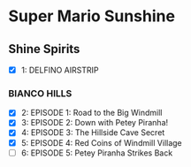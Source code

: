 # Super Mario Sunshine
## Shine Spirits
* [x] 1: DELFINO AIRSTRIP

### BIANCO HILLS
* [x] 2: EPISODE 1: Road to the Big Windmill
* [x] 3: EPISODE 2: Down with Petey Piranha!
* [x] 4: EPISODE 3: The Hillside Cave Secret
* [x] 5: EPISODE 4: Red Coins of Windmill Village
* [ ] 6: EPISODE 5: Petey Piranha Strikes Back
